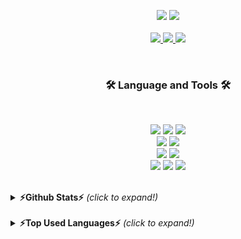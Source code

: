 <p align='center'>
  <img src="https://capsule-render.vercel.app/api?type=soft&color=0f4c81&height=60&text=  LeeJaeSung&animation=fadeIn&fontSize=50&fontColor=ffffff&textBg=true" />
  <img src="https://capsule-render.vercel.app/api?type=soft&color=ffffff&height=40&text=Android%20Developer&fontSize=30&animation=scaleIn&fontColor=0f4c81" />
  <br>
  <br>
 
 
 <a href="https://dev-wotjd.notion.site/Android-d556488b12ef4f108e54c1d67bc6f07e" target="_blank">
    <img src="https://img.shields.io/badge/Portfolio-000000?style=flat-square&logo=Notion&logoColor=white"/>
  </a>
  <a href="https://www.linkedin.com/in/%EC%9E%AC%EC%84%B1-%EC%9D%B4-814a66210/" target="_blank">
    <img src="https://img.shields.io/badge/Linkedin-blue?logo=Linkedin&logoColor=white&link=https://www.linkedin.com/in/%EC%9E%AC%EC%84%B1-%EC%9D%B4-814a66210/"/>
  </a>
  <a href="mailto:biki0114@gmail.com" target="_blank">
    <img src="https://img.shields.io/badge/Gmail-d14836?style=flat-square&logo=Gmail&logoColor=white"/>
  </a>
</p>

<br>
	
  
<h3 align="center">🛠 <strong>Language and Tools </strong>🛠</h3>
<br>
<p align="center">
	<img src="https://img.shields.io/badge/Kotlin-0095D5?logo=Kotlin&logoColor=white">
	<img src="https://img.shields.io/badge/Python-blue?logo=Python&logoColor=white">
	<img src="https://img.shields.io/badge/C++-yellow?logo=c&logoColor=white">
	<br>
	<img src="https://img.shields.io/badge/Django-purple?logo=Django&logoColor=white">
	<img src="https://img.shields.io/badge/Firebase-blue?logo=Firebase&logoColor=white">
	<br>
	<img src="https://img.shields.io/badge/Android-green?logo=Android&logoColor=white">
	<img src="https://img.shields.io/badge/Flutter-blue?logo=Flutter&logoColor=white">
	<br>
	<img src="https://img.shields.io/badge/Cisco-blue?logo=Cisco&logoColor=white">
	<img src="https://img.shields.io/badge/NS--3-green?logo=ns-3&logoColor=white">
	<img src="https://img.shields.io/badge/Wireshark-1679A7?logo=Wireshark&logoColor=white">
</p>

<br>

<details>
	<summary><b>⚡Github Stats⚡</b> <i>(click to expand!)</i></summary>
	
![Jaesung Lee's GitHub stats](https://github-readme-stats.vercel.app/api?username=JaesungLeee&show_icons=true&theme=radical)
</details>
<br>
<details>
	<summary><b>⚡Top Used Languages⚡</b> <i>(click to expand!)</i></summary>
	
[![Top Langs](https://github-readme-stats.vercel.app/api/top-langs/?username=JaesungLeee)](https://github.com/anuraghazra/github-readme-stats)
</details>


<!--
**JaesungLeee/JaesungLeee** is a ✨ _special_ ✨ repository because its `README.md` (this file) appears on your GitHub profile.

Here are some ideas to get you started:

- 🔭 I’m currently working on ...
- 🌱 I’m currently learning ...
- 👯 I’m looking to collaborate on ...
- 🤔 I’m looking for help with ...
- 💬 Ask me about ...
- 📫 How to reach me: ...
- 😄 Pronouns: ...
-  Fun fact: ...
-->
